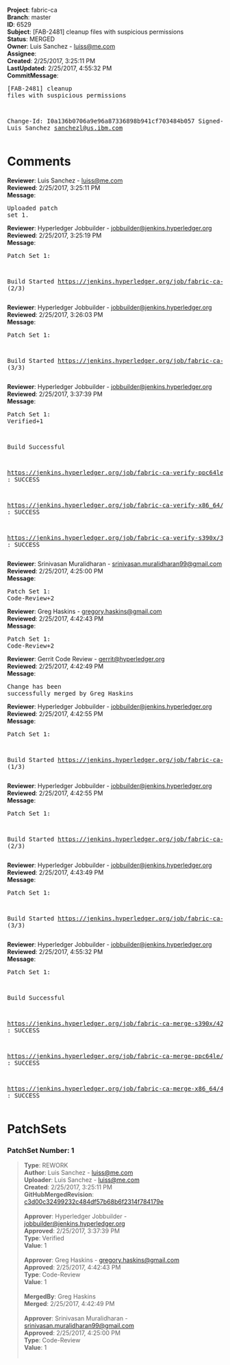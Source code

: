 <strong>Project</strong>: fabric-ca<br><strong>Branch</strong>: master<br><strong>ID</strong>: 6529<br><strong>Subject</strong>: [FAB-2481] cleanup files with suspicious permissions<br><strong>Status</strong>: MERGED<br><strong>Owner</strong>: Luis Sanchez - luiss@me.com<br><strong>Assignee</strong>:<br><strong>Created</strong>: 2/25/2017, 3:25:11 PM<br><strong>LastUpdated</strong>: 2/25/2017, 4:55:32 PM<br><strong>CommitMessage</strong>:<br><pre>[FAB-2481] cleanup files with suspicious permissions

Change-Id: I0a136b0706a9e96a87336898b941cf703484b057
Signed-off-by: Luis Sanchez <sanchezl@us.ibm.com>
</pre><h1>Comments</h1><strong>Reviewer</strong>: Luis Sanchez - luiss@me.com<br><strong>Reviewed</strong>: 2/25/2017, 3:25:11 PM<br><strong>Message</strong>: <pre>Uploaded patch set 1.</pre><strong>Reviewer</strong>: Hyperledger Jobbuilder - jobbuilder@jenkins.hyperledger.org<br><strong>Reviewed</strong>: 2/25/2017, 3:25:19 PM<br><strong>Message</strong>: <pre>Patch Set 1:

Build Started https://jenkins.hyperledger.org/job/fabric-ca-verify-ppc64le/299/ (2/3)</pre><strong>Reviewer</strong>: Hyperledger Jobbuilder - jobbuilder@jenkins.hyperledger.org<br><strong>Reviewed</strong>: 2/25/2017, 3:26:03 PM<br><strong>Message</strong>: <pre>Patch Set 1:

Build Started https://jenkins.hyperledger.org/job/fabric-ca-verify-x86_64/301/ (3/3)</pre><strong>Reviewer</strong>: Hyperledger Jobbuilder - jobbuilder@jenkins.hyperledger.org<br><strong>Reviewed</strong>: 2/25/2017, 3:37:39 PM<br><strong>Message</strong>: <pre>Patch Set 1: Verified+1

Build Successful 

https://jenkins.hyperledger.org/job/fabric-ca-verify-ppc64le/299/ : SUCCESS

https://jenkins.hyperledger.org/job/fabric-ca-verify-x86_64/301/ : SUCCESS

https://jenkins.hyperledger.org/job/fabric-ca-verify-s390x/304/ : SUCCESS</pre><strong>Reviewer</strong>: Srinivasan Muralidharan - srinivasan.muralidharan99@gmail.com<br><strong>Reviewed</strong>: 2/25/2017, 4:25:00 PM<br><strong>Message</strong>: <pre>Patch Set 1: Code-Review+2</pre><strong>Reviewer</strong>: Greg Haskins - gregory.haskins@gmail.com<br><strong>Reviewed</strong>: 2/25/2017, 4:42:43 PM<br><strong>Message</strong>: <pre>Patch Set 1: Code-Review+2</pre><strong>Reviewer</strong>: Gerrit Code Review - gerrit@hyperledger.org<br><strong>Reviewed</strong>: 2/25/2017, 4:42:49 PM<br><strong>Message</strong>: <pre>Change has been successfully merged by Greg Haskins</pre><strong>Reviewer</strong>: Hyperledger Jobbuilder - jobbuilder@jenkins.hyperledger.org<br><strong>Reviewed</strong>: 2/25/2017, 4:42:55 PM<br><strong>Message</strong>: <pre>Patch Set 1:

Build Started https://jenkins.hyperledger.org/job/fabric-ca-merge-ppc64le/39/ (1/3)</pre><strong>Reviewer</strong>: Hyperledger Jobbuilder - jobbuilder@jenkins.hyperledger.org<br><strong>Reviewed</strong>: 2/25/2017, 4:42:55 PM<br><strong>Message</strong>: <pre>Patch Set 1:

Build Started https://jenkins.hyperledger.org/job/fabric-ca-merge-s390x/42/ (2/3)</pre><strong>Reviewer</strong>: Hyperledger Jobbuilder - jobbuilder@jenkins.hyperledger.org<br><strong>Reviewed</strong>: 2/25/2017, 4:43:49 PM<br><strong>Message</strong>: <pre>Patch Set 1:

Build Started https://jenkins.hyperledger.org/job/fabric-ca-merge-x86_64/40/ (3/3)</pre><strong>Reviewer</strong>: Hyperledger Jobbuilder - jobbuilder@jenkins.hyperledger.org<br><strong>Reviewed</strong>: 2/25/2017, 4:55:32 PM<br><strong>Message</strong>: <pre>Patch Set 1:

Build Successful 

https://jenkins.hyperledger.org/job/fabric-ca-merge-s390x/42/ : SUCCESS

https://jenkins.hyperledger.org/job/fabric-ca-merge-ppc64le/39/ : SUCCESS

https://jenkins.hyperledger.org/job/fabric-ca-merge-x86_64/40/ : SUCCESS</pre><h1>PatchSets</h1><h3>PatchSet Number: 1</h3><blockquote><strong>Type</strong>: REWORK<br><strong>Author</strong>: Luis Sanchez - luiss@me.com<br><strong>Uploader</strong>: Luis Sanchez - luiss@me.com<br><strong>Created</strong>: 2/25/2017, 3:25:11 PM<br><strong>GitHubMergedRevision</strong>: [c3d00c32499232c484df57b68b6f2314f784179e](https://github.com/hyperledger/fabric-ca/commit/c3d00c32499232c484df57b68b6f2314f784179e)<br><br><strong>Approver</strong>: Hyperledger Jobbuilder - jobbuilder@jenkins.hyperledger.org<br><strong>Approved</strong>: 2/25/2017, 3:37:39 PM<br><strong>Type</strong>: Verified<br><strong>Value</strong>: 1<br><br><strong>Approver</strong>: Greg Haskins - gregory.haskins@gmail.com<br><strong>Approved</strong>: 2/25/2017, 4:42:43 PM<br><strong>Type</strong>: Code-Review<br><strong>Value</strong>: 1<br><br><strong>MergedBy</strong>: Greg Haskins<br><strong>Merged</strong>: 2/25/2017, 4:42:49 PM<br><br><strong>Approver</strong>: Srinivasan Muralidharan - srinivasan.muralidharan99@gmail.com<br><strong>Approved</strong>: 2/25/2017, 4:25:00 PM<br><strong>Type</strong>: Code-Review<br><strong>Value</strong>: 1<br><br></blockquote>